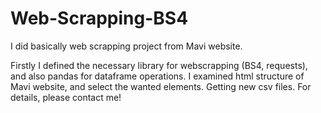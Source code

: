 # Web-Scrapping-BS4
I did basically web scrapping project from Mavi website.

Firstly I defined the necessary library for webscrapping (BS4, requests), and also pandas for dataframe operations.
I examined html structure of Mavi website, and select the wanted elements.
Getting new csv files.
For details, please contact me!
